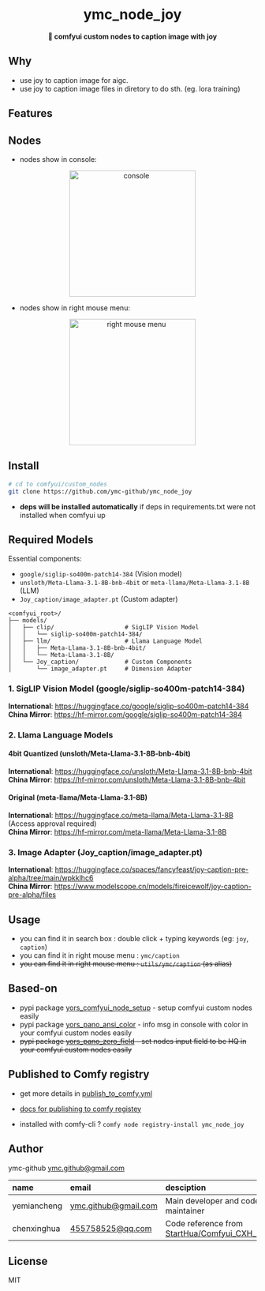<div align="center">
  <h1>ymc_node_joy</h1>
  <p>
    <strong>🤖 comfyui custom nodes to caption image with joy </strong>
  </p>

</div>

<!-- inject desc here -->
<!-- inject-desc -->

## Why

<!-- inject why here -->

- use joy to caption image for aigc.
- use joy to caption image files in diretory to do sth. (eg. lora training) 


## Features

<!-- inject feat here -->
<!-- inject-features -->

## Nodes

<!-- inject node here -->
- nodes show in console:
<div style="text-align: center;">
  <img src="./shotscreen/nodes.console.png" alt="console" width="256">
  <!-- <img src="./shotscreen/nodes.right.menu.png" alt="right mouse menu" width="256"> -->
</div>

- nodes show in right mouse menu:

<div style="text-align: center;">
  <!-- <img src="./shotscreen/nodes.console.png" alt="console" width="256"> -->
  <img src="./shotscreen/nodes.right.menu.png" alt="right mouse menu" width="256">
</div>

## Install 

```bash
# cd to comfyui/custom_nodes
git clone https://github.com/ymc-github/ymc_node_joy
```
- **deps will be installed automatically** if deps in requirements.txt were not installed when comfyui up

<!-- inject model here -->

## Required Models

Essential components:
- `google/siglip-so400m-patch14-384` (Vision model)
- `unsloth/Meta-Llama-3.1-8B-bnb-4bit` or `meta-llama/Meta-Llama-3.1-8B` (LLM)
- `Joy_caption/image_adapter.pt` (Custom adapter)

```plaintext
<comfyui_root>/
├── models/
│   ├── clip/                    # SigLIP Vision Model
│   │   └── siglip-so400m-patch14-384/
│   ├── llm/                     # Llama Language Model
│   │   ├── Meta-Llama-3.1-8B-bnb-4bit/
│   │   └── Meta-Llama-3.1-8B/
│   └── Joy_caption/             # Custom Components
│       └── image_adapter.pt     # Dimension Adapter
```

### 1. SigLIP Vision Model (google/siglip-so400m-patch14-384)
**International**: https://huggingface.co/google/siglip-so400m-patch14-384  
**China Mirror**: https://hf-mirror.com/google/siglip-so400m-patch14-384

### 2. Llama Language Models
#### 4bit Quantized (unsloth/Meta-Llama-3.1-8B-bnb-4bit)
**International**: https://huggingface.co/unsloth/Meta-Llama-3.1-8B-bnb-4bit  
**China Mirror**: https://hf-mirror.com/unsloth/Meta-Llama-3.1-8B-bnb-4bit

#### Original (meta-llama/Meta-Llama-3.1-8B)
**International**: https://huggingface.co/meta-llama/Meta-Llama-3.1-8B (Access approval required)  
**China Mirror**: https://hf-mirror.com/meta-llama/Meta-Llama-3.1-8B

### 3. Image Adapter (Joy_caption/image_adapter.pt)
**International**: https://huggingface.co/spaces/fancyfeast/joy-caption-pre-alpha/tree/main/wpkklhc6  
**China Mirror**: https://www.modelscope.cn/models/fireicewolf/joy-caption-pre-alpha/files




## Usage

- you can find it in search box : double click + typing keywords (eg: `joy`, `caption`)
- you can find it in right mouse menu : `ymc/caption`
- ~~you can find it in right mouse menu : `utils/ymc/caption` (as alias)~~

## Based-on

- pypi package [yors_comfyui_node_setup](https://pypi.org/project/yors_comfyui_node_setup/) -  setup comfyui custom nodes easily
- pypi package [yors_pano_ansi_color](https://pypi.org/project/yors_pano_ansi_color/) - info msg in console with color in your comfyui custom nodes easily
- ~~pypi package [yors_pano_zero_field](https://pypi.org/project/yors_pano_zero_field/) - set nodes input field to be HQ in your comfyui custom nodes easily~~


## Published to Comfy registry

- get more details in [publish_to_comfy.yml](.github/workflows/publish_to_comfy.yml)

- [docs for publishing to comfy registey](https://docs.comfy.org/registry/overview)

- installed with comfy-cli ? `comfy node registry-install ymc_node_joy`

## Author

ymc-github <ymc.github@gmail.com>

name|email|desciption
:--|:--|:--
yemiancheng|<ymc.github@gmail.com>|Main developer and code maintainer|
chenxinghua|<455758525@qq.com>|Code reference from [StartHua/Comfyui_CXH_joy_caption](https://github.com/StartHua/Comfyui_CXH_joy_caption)|

## License

MIT